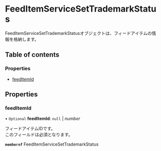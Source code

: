 # FeedItemServiceSetTrademarkStatus


<div lang=\"ja\">FeedItemServiceSetTrademarkStatusオブジェクトは、フィードアイテムの情報を格納します。</div> 

## Table of contents

### Properties

- [feedItemId](feeditemservicesettrademarkstatus.md#feeditemid)

## Properties

### feedItemId

• `Optional` **feedItemId**: ``null`` \| *number*

<div lang=\"ja\">フィードアイテムIDです。<br> このフィールドは必須となります。</div> 

**`memberof`** FeedItemServiceSetTrademarkStatus
